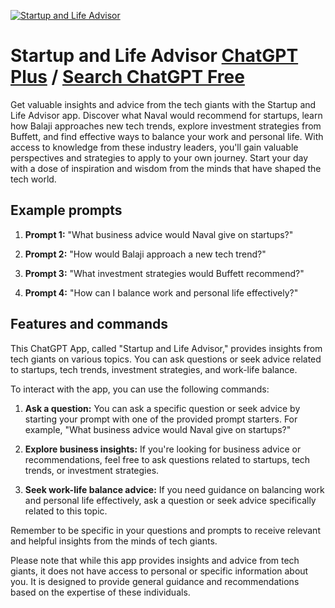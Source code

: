 
[![Startup and Life Advisor](https://files.oaiusercontent.com/file-6M1zgCtfCWewnY3OG14cMOYQ?se=2123-10-18T21%3A57%3A06Z&sp=r&sv=2021-08-06&sr=b&rscc=max-age%3D31536000%2C%20immutable&rscd=attachment%3B%20filename%3Dd8111904-4c21-4bd7-bc97-29215c4c7ead.png&sig=BrPnAqEp%2BDvY8n2skafyKRgbAquhvEhnm2oRxhvJgzI%3D)](https://chat.openai.com/g/g-cdjhAFG9e-startup-and-life-advisor)

# Startup and Life Advisor [ChatGPT Plus](https://chat.openai.com/g/g-cdjhAFG9e-startup-and-life-advisor) / [Search ChatGPT Free](https://gptcall.net/index.html#/?search=Startup%20and%20Life%20Advisor)

Get valuable insights and advice from the tech giants with the Startup and Life Advisor app. Discover what Naval would recommend for startups, learn how Balaji approaches new tech trends, explore investment strategies from Buffett, and find effective ways to balance your work and personal life. With access to knowledge from these industry leaders, you'll gain valuable perspectives and strategies to apply to your own journey. Start your day with a dose of inspiration and wisdom from the minds that have shaped the tech world.

## Example prompts

1. **Prompt 1:** "What business advice would Naval give on startups?"

2. **Prompt 2:** "How would Balaji approach a new tech trend?"

3. **Prompt 3:** "What investment strategies would Buffett recommend?"

4. **Prompt 4:** "How can I balance work and personal life effectively?"

## Features and commands

This ChatGPT App, called "Startup and Life Advisor," provides insights from tech giants on various topics. You can ask questions or seek advice related to startups, tech trends, investment strategies, and work-life balance.

To interact with the app, you can use the following commands:

1. **Ask a question:** You can ask a specific question or seek advice by starting your prompt with one of the provided prompt starters. For example, "What business advice would Naval give on startups?"

2. **Explore business insights:** If you're looking for business advice or recommendations, feel free to ask questions related to startups, tech trends, or investment strategies.

3. **Seek work-life balance advice:** If you need guidance on balancing work and personal life effectively, ask a question or seek advice specifically related to this topic.

Remember to be specific in your questions and prompts to receive relevant and helpful insights from the minds of tech giants.

Please note that while this app provides insights and advice from tech giants, it does not have access to personal or specific information about you. It is designed to provide general guidance and recommendations based on the expertise of these individuals.


